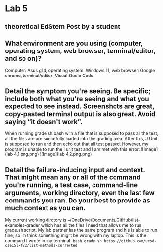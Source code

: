 # Lab 5
## theoretical EdStem Post by a student

## What environment are you using (computer, operating system, web browser, terminal/editor, and so on)?
Computer: Asus g14, operating system: Windows 11, web browser: Google chrome, terminal/editor: Visual Studio Code

## Detail the symptom you're seeing. Be specific; include both what you're seeing and what you expected to see instead. Screenshots are great, copy-pasted terminal output is also great. Avoid saying “it doesn't work”.
When running grade.sh bash with a file that is supposed to pass all the test, all the files are are succefully loaded into the grading area. After this, J Unit is supposed to run and then echo out that all test 
passed. However, my program is unable to run the j unit test and I am met with this error:
![Image](lab 4,1.png.png)
![Image](lab 4,2.png.png)

## Detail the failure-inducing input and context. That might mean any or all of the command you're running, a test case, command-line arguments, working directory, even the last few commands you ran. Do your best to provide as much context as you can.
My current working dirctory is ~/OneDrive/Documents/GitHub/list-examples-grader which has all the files I need that allows me to run grade.sh script. My lab partner has the same program and his is able to run fine, so im think something might be wrong with my laptop. This is the command I wrote in my terminal ``` bash grade.sh https://github.com/ucsd-cse15l-f22/list-methods-corrected``` 


